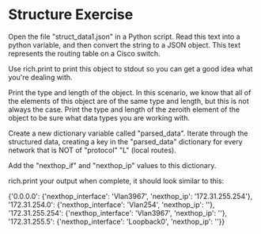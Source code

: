 # Structure Exercise
Open the file "struct_data1.json" in a Python script. Read this text
into a python variable, and then convert the string to a JSON object.
This text represents the routing table on a Cisco switch.

Use rich.print to print this object to stdout so you can get a good idea what
you're dealing with.

Print the type and length of the object. In this scenario, we know that
all of the elements of this object are of the same type and length, but
this is not always the case. Print the type and length of the zeroith
element of the object to be sure what data types you are working with.

Create a new dictionary variable called "parsed_data". Iterate through
the structured data, creating a key in the "parsed_data" dictionary for
every network that is NOT of "protocol" "L" (local routes). 

Add the "nexthop_if" and "nexthop_ip" values to this dictionary.

rich.print your output when complete, it should look similar to this:

{'0.0.0.0': {'nexthop_interface': 'Vlan3967', 'nexthop_ip': '172.31.255.254'},
 '172.31.254.0': {'nexthop_interface': 'Vlan254', 'nexthop_ip': ''},
 '172.31.255.254': {'nexthop_interface': 'Vlan3967', 'nexthop_ip': ''},
 '172.31.255.5': {'nexthop_interface': 'Loopback0', 'nexthop_ip': ''}}
